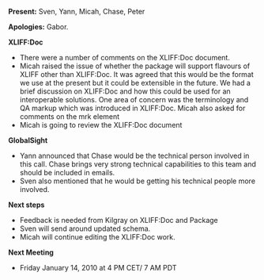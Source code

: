**Present:** Sven, Yann, Micah, Chase, Peter

**Apologies:** Gabor.

**XLIFF:Doc**
  * There were a number of comments on the XLIFF:Doc document.
  * Micah raised the issue of whether the package will support flavours of XLIFF other than XLIFF:Doc. It was agreed that this would be the format we use at the present but it could be extensible in the future. We had a brief discussion on XLIFF:Doc and how this could be used for an interoperable solutions. One area of concern was the terminology and QA markup which was introduced in XLIFF:Doc. Micah also asked for comments on the mrk element
  * Micah is going to review the XLIFF:Doc document

**GlobalSight**
  * Yann announced that Chase would be the technical person involved in this call. Chase brings very strong technical capabilities to this team and should be included in emails.
  * Sven also mentioned that he would be getting his technical people more involved.

**Next steps**
  * Feedback is needed from Kilgray on XLIFF:Doc and Package
  * Sven will send around updated schema.
  * Micah will continue editing the XLIFF:Doc work.

**Next Meeting**
  * Friday January 14, 2010 at 4 PM CET/ 7 AM PDT